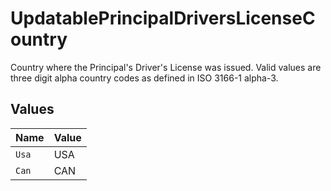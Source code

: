 # UpdatablePrincipalDriversLicenseCountry

Country where the Principal's Driver's License was issued. Valid values are three digit alpha country codes as defined in ISO 3166-1 alpha-3.


## Values

| Name  | Value |
| ----- | ----- |
| `Usa` | USA   |
| `Can` | CAN   |